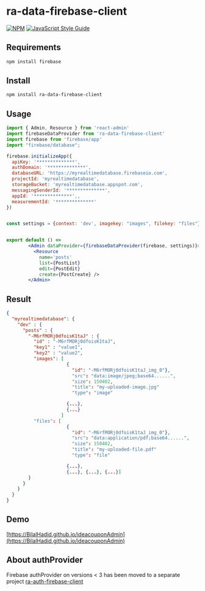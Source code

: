 # ra-data-firebase-client

>

[![NPM](https://img.shields.io/npm/v/ra-data-firebase-client.svg)](https://www.npmjs.com/package/ra-data-firebase-client) [![JavaScript Style Guide](https://img.shields.io/badge/code_style-standard-brightgreen.svg)](https://standardjs.com)

## Requirements

```bash
npm install firebase
```

## Install

```bash
npm install ra-data-firebase-client
```

## Usage

```jsx
import { Admin, Resource } from 'react-admin'
import firebaseDataProvider from 'ra-data-firebase-client'
import firebase from 'firebase/app'
import "firebase/database";

firebase.initializeApp({
  apiKey: '**************',
  authDomain: '**************',
  databaseURL: 'https://myrealtimedatabase.firebaseio.com',
  projectId: 'myrealtimedatabase',
  storageBucket: 'myrealtimedatabase.appspot.com',
  messagingSenderId: '**************',
  appId: '**************',,
  measurementId: '**************'
})


const settings = {context: 'dev', imagekey: "images", filekey: "files"}


export default () =>
        <Admin dataProvider={firebaseDataProvider(firebase, settings)}>
          <Resource
            name='posts'
            list={PostList}
            edit={PostEdit}
            create={PostCreate} />
        </Admin>
```

## Result

```json
{
  "myrealtimedatabase": {
    "dev" : {
      "posts" : {
        "-M6rfMORj0dfoisK1taJ" : {
          "id" : "-M6rfMORj0dfoisK1taJ",
          "key1" : "value1",
          "key2" : "value2",
          "images": [
                      {
                        "id": "-M6rfMORj0dfoisK1taJ_img_0"},
                        "src": "data:image/jpeg;base64......",
                        "size": 150402,
                        "title": "my-uploaded-image.jpg"
                        "type": "image"

                      {...},
                      {...}
                    ]
          "files": [
                      {
                        "id": "-M6rfMORj0dfoisK1taJ_img_0"},
                        "src": "data:application/pdf;base64......",
                        "size": 150402,
                        "title": "my-uploaded-file.pdf"
                        "type": "file"

                      {...},
                      {...}, {...}, {...}]
        }
      }
    }
  }
}
```

## Demo

[https://BilalHadid.github.io/ideacouponAdmin](https://BilalHadid.github.io/ideacouponAdmin)

## About authProvider

Firebase authProvider on versions < 3 has been moved to a separate project [ra-auth-firebase-client](https://github.com/aymendhaya/ra-auth-firebase-client)
